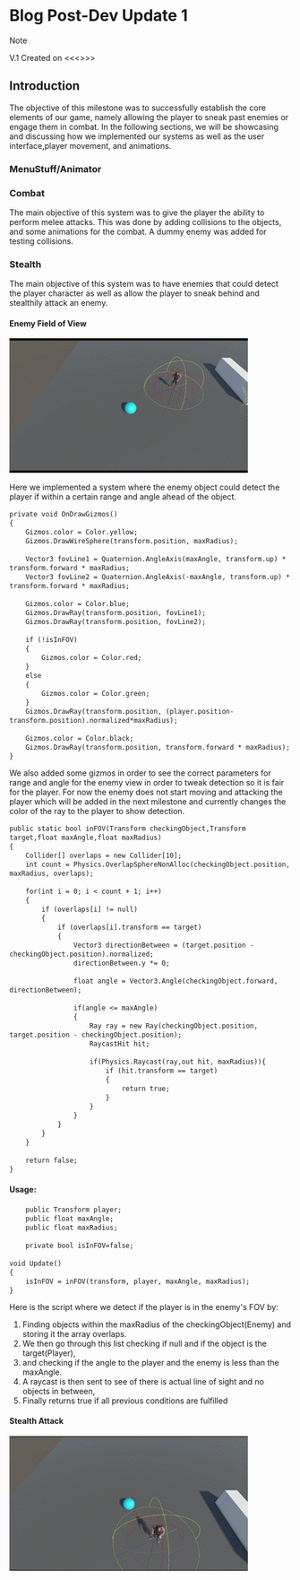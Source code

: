 # Blog Post-Dev Update 1
> [!NOTE]
> V.1 Created on <<<>>>
## Introduction
The objective of this milestone was to successfully establish the core elements of 
our game, namely allowing the player to sneak past enemies or engage them in combat. 
In the following sections, we will be showcasing and discussing how we implemented our
systems as well as the user interface,player movement, and animations.

### MenuStuff/Animator  

### Combat  
The main objective of this system was to give the player the ability to perform melee
attacks. This was done by adding collisions to the objects, and some animations for
the combat. A dummy enemy was added for testing collisions.

### Stealth 

The main objective of this system was to have enemies that could detect the player 
character as well as allow the player to sneak behind and stealthily attack an enemy.

#### Enemy Field of View

![StealthFOVGizmos.gif](PicturesAndGifs%2FStealthFOVGizmos.gif)

Here we implemented a system where the enemy object could detect the player if 
within a certain range and angle ahead of the object.

```
private void OnDrawGizmos()
{
    Gizmos.color = Color.yellow;
    Gizmos.DrawWireSphere(transform.position, maxRadius);

    Vector3 fovLine1 = Quaternion.AngleAxis(maxAngle, transform.up) * transform.forward * maxRadius;
    Vector3 fovLine2 = Quaternion.AngleAxis(-maxAngle, transform.up) * transform.forward * maxRadius;

    Gizmos.color = Color.blue;
    Gizmos.DrawRay(transform.position, fovLine1);
    Gizmos.DrawRay(transform.position, fovLine2);

    if (!isInFOV)
    {
        Gizmos.color = Color.red;
    }
    else
    {
        Gizmos.color = Color.green;
    }
    Gizmos.DrawRay(transform.position, (player.position-transform.position).normalized*maxRadius);

    Gizmos.color = Color.black;
    Gizmos.DrawRay(transform.position, transform.forward * maxRadius);
}
```
We also added some gizmos in order to see the correct parameters for range and
angle for the enemy view in order to tweak detection so it is fair for the player.
For now the enemy does not start moving and attacking the player which will be
added in the next milestone and currently changes the color of the ray to the
player to show detection.

```
public static bool inFOV(Transform checkingObject,Transform target,float maxAngle,float maxRadius)
{
    Collider[] overlaps = new Collider[10];
    int count = Physics.OverlapSphereNonAlloc(checkingObject.position, maxRadius, overlaps);

    for(int i = 0; i < count + 1; i++)
    {
        if (overlaps[i] != null)
        {
            if (overlaps[i].transform == target)
            {
                Vector3 directionBetween = (target.position - checkingObject.position).normalized;
                directionBetween.y *= 0;

                float angle = Vector3.Angle(checkingObject.forward, directionBetween);

                if(angle <= maxAngle)
                {
                    Ray ray = new Ray(checkingObject.position, target.position - checkingObject.position);
                    RaycastHit hit;

                    if(Physics.Raycast(ray,out hit, maxRadius)){
                        if (hit.transform == target)
                        {
                            return true;
                        }
                    }
                }
            }
        }
    }

    return false;
}
```
#### Usage:
```
    public Transform player;
    public float maxAngle;
    public float maxRadius;

    private bool isInFOV=false;

void Update()
{
    isInFOV = inFOV(transform, player, maxAngle, maxRadius);
}
```
Here is the script where we detect if the player is in the enemy's FOV by:
<ol>
<li>Finding objects within the maxRadius of the checkingObject(Enemy) and storing it the array overlaps.

<li>We then go through this list checking if null and if the object is the target(Player),

<li>and checking if the angle to the player and the enemy is less than the maxAngle.

<li>A raycast is then sent to see of there is actual line of sight and no objects in between,

<li>Finally returns true if all previous conditions are fulfilled
</ol>


#### Stealth Attack

![StealthAttackGizmos.gif](PicturesAndGifs%2FStealthAttackGizmos.gif)

